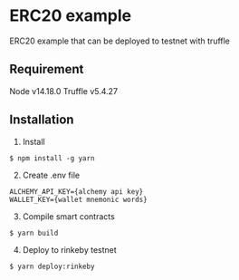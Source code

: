 # ERC20 example

ERC20 example that can be deployed to testnet with truffle

## Requirement

Node v14.18.0
Truffle v5.4.27

## Installation

1. Install

```
$ npm install -g yarn
```

2. Create .env file

```
ALCHEMY_API_KEY={alchemy api key}
WALLET_KEY={wallet mnemonic words}
```

3. Compile smart contracts

```
$ yarn build
```

4. Deploy to rinkeby testnet

```
$ yarn deploy:rinkeby
```
